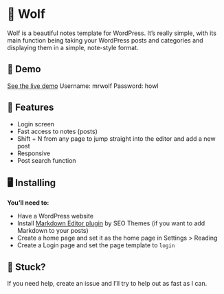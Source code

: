 #  🐺 Wolf
Wolf is a beautiful notes template for WordPress. It’s really simple, with its main function being taking your WordPress posts and categories and displaying them in a simple, note-style format.

## 🔌 Demo
 [See the live demo](https://wolf.ciavuc.co/)
Username: mrwolf
Password: howl

## 🙌 Features
* Login screen
* Fast access to notes (posts)
* Shift + N from any page to jump straight into the editor and add a new post
* Responsive
* Post search function

## 🖥 Installing
**You’ll need to:**
* Have a WordPress website
* Install [Markdown Editor plugin](https://wordpress.org/plugins/markdown-editor/) by SEO Themes (if you want to add Markdown to your posts)
* Create a home page and set it as the home page in Settings > Reading
* Create a Login page and set the page template to `login`

## 🚨 Stuck?
If you need help, create an issue and I’ll try to help out as fast as I can.
